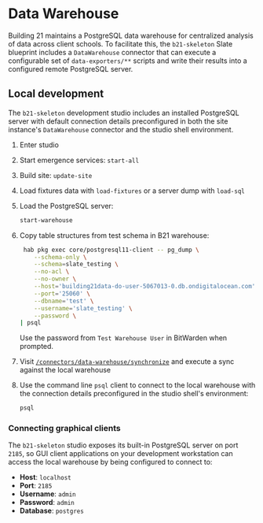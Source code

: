 # Data Warehouse

Building 21 maintains a PostgreSQL data warehouse for centralized analysis of data across client schools. To facilitate this, the `b21-skeleton` Slate blueprint includes a `DataWarehouse` connector that can execute a configurable set of `data-exporters/**` scripts and write their results into a configured remote PostgreSQL server.

## Local development

The `b21-skeleton` development studio includes an installed PostgreSQL server with default connection details preconfigured in both the site instance's `DataWarehouse` connector and the studio shell environment.

1. Enter studio
2. Start emergence services: `start-all`
3. Build site: `update-site`
4. Load fixtures data with `load-fixtures` or a server dump with `load-sql`
5. Load the PostgreSQL server:

    ```bash
    start-warehouse
    ```

6. Copy table structures from test schema in B21 warehouse:

    ```bash
     hab pkg exec core/postgresql11-client -- pg_dump \
        --schema-only \
        --schema=slate_testing \
        --no-acl \
        --no-owner \
        --host='building21data-do-user-5067013-0.db.ondigitalocean.com' \
        --port='25060' \
        --dbname='test' \
        --username='slate_testing' \
        --password \
    | psql
    ```

    Use the password from `Test Warehouse User` in BitWarden when prompted.

7. Visit [`/connectors/data-warehouse/synchronize`](http://localhost:2180/connectors/data-warehouse/synchronize) and execute a sync against the local warehouse
8. Use the command line `psql` client to connect to the local warehouse with the connection details preconfigured in the studio shell's environment:

    ```bash
    psql
    ```

### Connecting graphical clients

The `b21-skeleton` studio exposes its built-in PostgreSQL server on port `2185`, so GUI client applications on your development workstation can access the local warehouse by being configured to connect to:

- **Host**: `localhost`
- **Port**: `2185`
- **Username**: `admin`
- **Password**: `admin`
- **Database**: `postgres`
